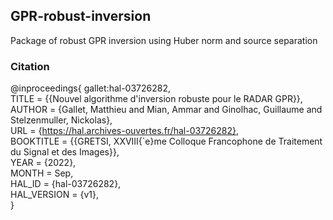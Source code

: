 ## GPR-robust-inversion
Package of robust GPR inversion using Huber norm and source separation 


### Citation
@inproceedings{	gallet:hal-03726282,  <br /> 
  TITLE = {{Nouvel algorithme d'inversion robuste pour le RADAR GPR}}, <br /> 
  AUTHOR = {Gallet, Matthieu and Mian, Ammar and Ginolhac, Guillaume and Stelzenmuller, Nickolas}, <br /> 
  URL = {https://hal.archives-ouvertes.fr/hal-03726282}, <br /> 
  BOOKTITLE = {{GRETSI, XXVIII{\`e}me Colloque Francophone de Traitement du Signal et des Images}}, <br /> 
  YEAR = {2022}, <br /> 
  MONTH = Sep, <br /> 
  HAL_ID = {hal-03726282}, <br /> 
  HAL_VERSION = {v1}, <br /> 
}
